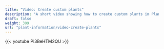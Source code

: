 ```yaml
---
title: "Video: Create custom plants"
description: "A short video showing how to create custom plants in Planter"
draft: false
weight: 309
url: "plant-information/video-create-plants"
---
```

{{< youtube PI3BeHTM2QU >}}
